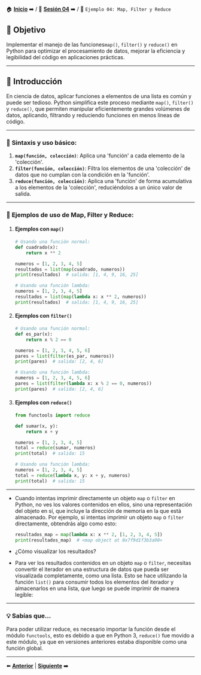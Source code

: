 🏠 [**Inicio**](../../Readme.md) ➡️ / 📖 [**Sesión 04**](../Readme.md) ➡️ / 📝 `Ejemplo 04: Map, Filter y Reduce`

## 🎯 Objetivo

Implementar el manejo de las funciones`map()`, `filter()` y `reduce()` en Python para optimizar el procesamiento de datos, mejorar la eficiencia y legibilidad del código en aplicaciones prácticas.

---

## 🚀 Introducción

En ciencia de datos, aplicar funciones a elementos de una lista es común y puede ser tedioso. Python simplifica este proceso mediante `map()`, `filter()` y `reduce()`, que permiten manipular eficientemente grandes volúmenes de datos, aplicando, filtrando y reduciendo funciones en menos líneas de código.

---

### 🔦 **Sintaxis y uso básico:**

1. **`map(función, colección)`**: Aplica una 'función' a cada elemento de la 'colección'.
2. **`filter(función, colección)`**: Filtra los elementos de una 'colección' de datos que no cumplan con la condición en la 'función'.
3. **`reduce(función, colección)`**: Aplica una 'función' de forma acumulativa a los elementos de la 'colección', reduciéndolos a un único valor de salida.

---

### 🔦 **Ejemplos de uso de Map, Filter y Reduce:**

1. #### Ejemplos con `map()`

    ```python
    # Usando una función normal:
    def cuadrado(x):
        return x ** 2

    numeros = [1, 2, 3, 4, 5]
    resultados = list(map(cuadrado, numeros))
    print(resultados)  # salida: [1, 4, 9, 16, 25]

    # Usando una función lambda:
    numeros = [1, 2, 3, 4, 5]
    resultados = list(map(lambda x: x ** 2, numeros))
    print(resultados)  # salida: [1, 4, 9, 16, 25]
    ```

2. #### Ejemplos con `filter()`

    ```python
    # Usando una función normal:
    def es_par(x):
        return x % 2 == 0

    numeros = [1, 2, 3, 4, 5, 6]
    pares = list(filter(es_par, numeros))
    print(pares)  # salida: [2, 4, 6]

    # Usando una función lambda:
    numeros = [1, 2, 3, 4, 5, 6]
    pares = list(filter(lambda x: x % 2 == 0, numeros))
    print(pares)  # salida: [2, 4, 6]
    ```

3. #### Ejemplos con `reduce()`

    ```python
    from functools import reduce

    def sumar(x, y):
        return x + y

    numeros = [1, 2, 3, 4, 5]
    total = reduce(sumar, numeros)
    print(total)  # salida: 15

    # Usando una función lambda:
    numeros = [1, 2, 3, 4, 5]
    total = reduce(lambda x, y: x + y, numeros)
    print(total)  # salida: 15
    ```
---

- Cuando intentas imprimir directamente un objeto `map` o `filter` en Python, no ves los valores contenidos en ellos, sino una representación del objeto en sí, que incluye la dirección de memoria en la que está almacenado. Por ejemplo, si intentas imprimir un objeto `map` o `filter` directamente, obtendrás algo como esto:

    ```python
    resultados_map = map(lambda x: x ** 2, [1, 2, 3, 4, 5])
    print(resultados_map)  # <map object at 0x7f9d1f3b3a90>
    ```

- ¿Cómo visualizar los resultados?

- Para ver los resultados contenidos en un objeto `map` o `filter`, necesitas convertir el iterador en una estructura de datos que pueda ser visualizada completamente, como una lista. Esto se hace utilizando la función `list()` para consumir todos los elementos del iterador y almacenarlos en una lista, que luego se puede imprimir de manera legible:

---


### 💡 **Sabías que...**

Para poder utilizar reduce, es necesario importar la función desde el módulo `functools`, esto es debido a que en Python 3, `reduce()` fue movido a este módulo, ya que en versiones anteriores estaba disponible como una función global.

---

⬅️ [**Anterior**](../Ejemplo-02/Readme.md) | [**Siguiente**](../Reto-03/Readme.md) ➡️